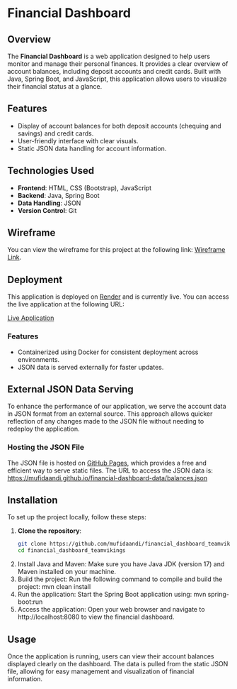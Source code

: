 # Financial Dashboard

## Overview
The **Financial Dashboard** is a web application designed to help users monitor and manage their personal finances. It provides a clear overview of account balances, including deposit accounts and credit cards. Built with Java, Spring Boot, and JavaScript, this application allows users to visualize their financial status at a glance.

## Features
- Display of account balances for both deposit accounts (chequing and savings) and credit cards.
- User-friendly interface with clear visuals.
- Static JSON data handling for account information.

## Technologies Used
- **Frontend**: HTML, CSS (Bootstrap), JavaScript
- **Backend**: Java, Spring Boot
- **Data Handling**: JSON
- **Version Control**: Git

## Wireframe
You can view the wireframe for this project at the following link: [Wireframe Link](https://whimsical.com/team-vikings-group-challenge-financial-dashboard-wireframe-NZudMJg77TgMYbLGVPggtP).

## Deployment
This application is deployed on [Render](https://render.com) and is currently live. You can access the live application at the following URL:

[Live Application](https://financial-dashboard-teamvikings.onrender.com/)

### Features
- Containerized using Docker for consistent deployment across environments.
- JSON data is served externally for faster updates.

## External JSON Data Serving

To enhance the performance of our application, we serve the account data in JSON format from an external source. This approach allows quicker reflection of any changes made to the JSON file without needing to redeploy the application.

### Hosting the JSON File

The JSON file is hosted on [GitHub Pages](https://pages.github.com/), which provides a free and efficient way to serve static files. The URL to access the JSON data is: 
https://mufidaandi.github.io/financial-dashboard-data/balances.json

## Installation
To set up the project locally, follow these steps:

1. **Clone the repository**:
   ```bash
   git clone https://github.com/mufidaandi/financial_dashboard_teamvikings
   cd financial_dashboard_teamvikings
2. Install Java and Maven: Make sure you have Java JDK (version 17) and Maven installed on your machine.
3. Build the project: Run the following command to compile and build the project:
  mvn clean install
4. Run the application: Start the Spring Boot application using:
  mvn spring-boot:run
5. Access the application: Open your web browser and navigate to http://localhost:8080 to view the financial dashboard.

## Usage
Once the application is running, users can view their account balances displayed clearly on the dashboard. The data is pulled from the static JSON file, allowing for easy management and visualization of financial information.
